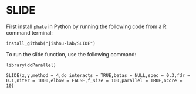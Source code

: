 # SLIDE
First install `phate` in Python by running the following code from a  R command terminal:

   
```install_github("jishnu-lab/SLIDE")```


To run the slide function, use the following command:

```library(doParallel)```


```SLIDE(z,y,method = 4,do_interacts = TRUE,betas = NULL,spec = 0.3,fdr = 0.1,niter = 1000,elbow = FALSE,f_size = 100,parallel = TRUE,ncore = 10)```


   
